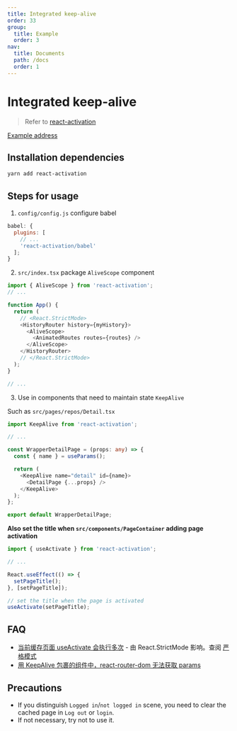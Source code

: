 ```yaml
---
title: Integrated keep-alive
order: 33
group:
  title: Example
  order: 3
nav:
  title: Documents
  path: /docs
  order: 1
---
```


# Integrated keep-alive

> Refer to [react-activation]

[Example address](https://github.com/doly-dev/cra-template-doly-examples/tree/main/examples/keep-alive)

## Installation dependencies

```bash
yarn add react-activation
```

## Steps for usage

1. `config/config.js` configure babel

```javascript
babel: {
  plugins: [
    // ...
    'react-activation/babel'
  ];
}
```

2. `src/index.tsx` package `AliveScope` component

```typescript
import { AliveScope } from 'react-activation';
// ...

function App() {
  return (
    // <React.StrictMode>
    <HistoryRouter history={myHistory}>
      <AliveScope>
        <AnimatedRoutes routes={routes} />
      </AliveScope>
    </HistoryRouter>
    // </React.StrictMode>
  );
}

// ...
```

3. Use in components that need to maintain state `KeepAlive`

Such as `src/pages/repos/Detail.tsx`

```typescript
import KeepAlive from 'react-activation';

// ...

const WrapperDetailPage = (props: any) => {
  const { name } = useParams();

  return (
    <KeepAlive name="detail" id={name}>
      <DetailPage {...props} />
    </KeepAlive>
  );
};

export default WrapperDetailPage;
```

**Also set the title when `src/components/PageContainer` adding page activation**

```typescript
import { useActivate } from 'react-activation';

// ...

React.useEffect(() => {
  setPageTitle();
}, [setPageTitle]);

// set the title when the page is activated
useActivate(setPageTitle);
```

## FAQ

- [当前缓存页面 useActivate 会执行多次](https://github.com/CJY0208/react-activation/issues/111) - 由 React.StrictMode 影响。查阅 [严格模式](https://zh-hans.reactjs.org/docs/strict-mode.html)
- [用 KeepAlive 包裹的组件中，react-router-dom 无法获取 params](https://github.com/CJY0208/react-activation/issues/43)

## Precautions

- If you distinguish `Logged in`/`not logged in` scene, you need to clear the cached page in `Log out` or `login`.
- If not necessary, try not to use it.

[react-activation]: https://www.npmjs.com/package/react-activation
